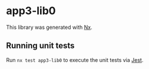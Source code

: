 # app3-lib0

This library was generated with [Nx](https://nx.dev).

## Running unit tests

Run `nx test app3-lib0` to execute the unit tests via [Jest](https://jestjs.io).
